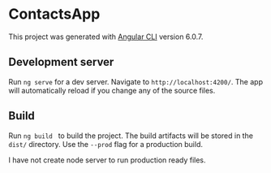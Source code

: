 # ContactsApp

This project was generated with [Angular CLI](https://github.com/angular/angular-cli) version 6.0.7.

## Development server

Run `ng serve` for a dev server. Navigate to `http://localhost:4200/`. The app will automatically reload if you change any of the source files.


## Build

Run `ng build ` to build the project. The build artifacts will be stored in the `dist/` directory. Use the `--prod` flag for a production build.

I have not create node server to run production ready files.
